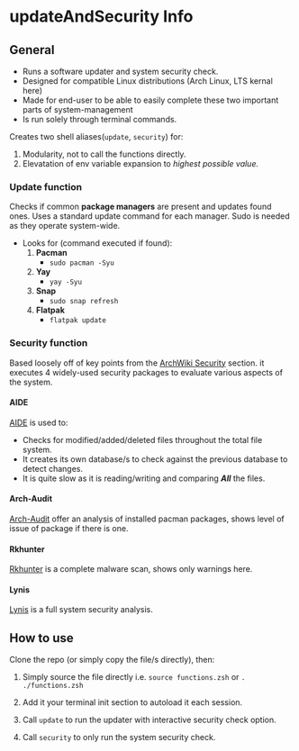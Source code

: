 # updateAndSecurity Info

## General
* Runs a software updater and system security check.
* Designed for compatible Linux distributions (Arch Linux, LTS kernal here)
* Made for end-user to be able to easily complete these two important parts of system-management
* Is run solely through terminal commands.

Creates two shell aliases(`update`, `security`) for:
1. Modularity, not to call the functions directly.
2. Elevatation of env variable expansion to *highest possible value.*

### Update function
Checks if common **package managers** are present and updates found ones.
Uses a standard update command for each manager. Sudo is needed as they operate system-wide.
* Looks for (command executed if found):
    1. **Pacman**
        * `sudo pacman -Syu`
    2. **Yay**
        * `yay -Syu`
    3. **Snap**
        * `sudo snap refresh`
    4. **Flatpak**
        * `flatpak update`

### Security function
Based loosely off of key points from the [ArchWiki Security](https://wiki.archlinux.org/title/Security) section.
it executes 4 widely-used security packages to evaluate various aspects of the system.
#### AIDE
[AIDE](https://aide.github.io/) 
is used to:
* Checks for modified/added/deleted files throughout the total file system.
* It creates its own database/s to check against the previous database to detect changes.
* It is quite slow as it is reading/writing and comparing ***All*** the files.
#### Arch-Audit
[Arch-Audit](https://github.com/ilpianista/arch-audit)
offer an analysis of installed pacman packages, shows level of issue of package if there is one.
#### Rkhunter
[Rkhunter](http://rkhunter.sourceforge.net/)
is a complete malware scan, shows only warnings here.
#### Lynis
[Lynis](https://github.com/CISOfy/Lynis)
is a full system security analysis.

## How to use
Clone the repo (or simply copy the file/s directly), then:
1. Simply source the file directly i.e. `source functions.zsh` or `. ./functions.zsh`
2. Add it your terminal init section to autoload it each session.

3. Call `update` to run the updater with interactive security check option.
4. Call `security` to only run the system security check.
